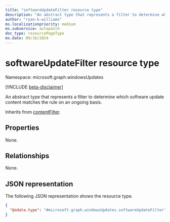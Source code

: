 ```yaml
---
title: "softwareUpdateFilter resource type"
description: "An abstract type that represents a filter to determine which software update content matches the rule on an ongoing basis."
author: "ryan-k-williams"
ms.localizationpriority: medium
ms.subservice: autopatch
doc_type: resourcePageType
ms.date: 09/16/2024
---
```


# softwareUpdateFilter resource type

Namespace: microsoft.graph.windowsUpdates

[!INCLUDE [beta-disclaimer](../../includes/beta-disclaimer.md)]

An abstract type that represents a filter to determine which software update content matches the rule on an ongoing basis.

Inherits from [contentFilter](../resources/windowsupdates-contentfilter.md).

## Properties
None.

## Relationships
None.

## JSON representation
The following JSON representation shows the resource type.
<!-- {
  "blockType": "resource",
  "@odata.type": "microsoft.graph.windowsUpdates.softwareUpdateFilter"
}
-->
``` json
{
  "@odata.type": "#microsoft.graph.windowsUpdates.softwareUpdateFilter"
}
```
